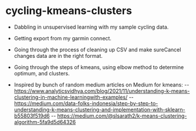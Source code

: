 # cycling-kmeans-clusters
* Dabbling in unsupervised learning with my sample cycling data.
* Getting export from my garmin connect. 
* Going through the process of cleaning up CSV and make sureCancel changes data are in the right format.
* Going through the steps of kmeans, using elbow method to determine optimum, and clusters. 


* Inspired by bunch of random medium articles on Medium for kmeans: 
-- https://www.analyticsvidhya.com/blog/2021/11/understanding-k-means-clustering-in-machine-learningwith-examples/
-- https://medium.com/data-folks-indonesia/step-by-step-to-understanding-k-means-clustering-and-implementation-with-sklearn-b55803f519d6
-- https://medium.com/@slsarath2/k-means-clustering-algorithm-5fa9d5d64326
